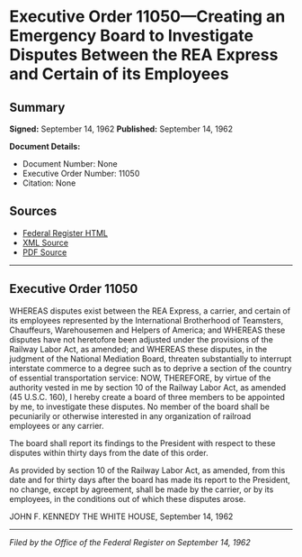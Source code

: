 # Executive Order 11050—Creating an Emergency Board to Investigate Disputes Between the REA Express and Certain of its Employees

## Summary

**Signed:** September 14, 1962
**Published:** September 14, 1962

**Document Details:**
- Document Number: None
- Executive Order Number: 11050
- Citation: None

## Sources
- [Federal Register HTML](https://www.presidency.ucsb.edu/documents/executive-order-11050-creating-emergency-board-investigate-disputes-between-the-rea)
- [XML Source](None)
- [PDF Source](None)

---

## Executive Order 11050

WHEREAS disputes exist between the REA Express, a carrier, and certain of its employees represented by the International Brotherhood of Teamsters, Chauffeurs, Warehousemen and Helpers of America; and
WHEREAS these disputes have not heretofore been adjusted under the provisions of the Railway Labor Act, as amended; and
WHEREAS these disputes, in the judgment of the National Mediation Board, threaten substantially to interrupt interstate commerce to a degree such as to deprive a section of the country of essential transportation service:
NOW, THEREFORE, by virtue of the authority vested in me by section 10 of the Railway Labor Act, as amended (45 U.S.C. 160), I hereby create a board of three members to be appointed by me, to investigate these disputes. No member of the board shall be pecuniarily or otherwise interested in any organization of railroad employees or any carrier.

The board shall report its findings to the President with respect to these disputes within thirty days from the date of this order.

As provided by section 10 of the Railway Labor Act, as amended, from this date and for thirty days after the board has made its report to the President, no change, except by agreement, shall be made by the carrier, or by its employees, in the conditions out of which these disputes arose.

JOHN F. KENNEDY
THE WHITE HOUSE,
September 14, 1962

---

*Filed by the Office of the Federal Register on September 14, 1962*
